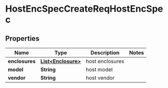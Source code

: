 # HostEncSpecCreateReqHostEncSpec

## Properties
Name | Type | Description | Notes
------------ | ------------- | ------------- | -------------
**enclosures** | [**List&lt;Enclosure&gt;**](Enclosure.md) | host enclosures | 
**model** | **String** | host model | 
**vendor** | **String** | host vendor | 
